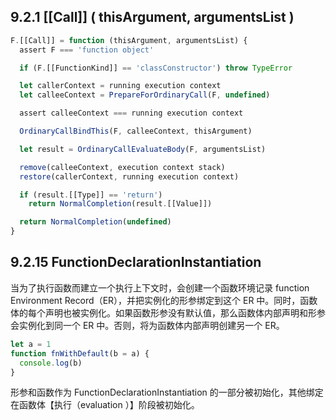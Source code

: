 9.2.1 [[Call]] ( thisArgument, argumentsList )
-------
````js
F.[[Call]] = function (thisArgument, argumentsList) {
  assert F === 'function object'

  if (F.[[FunctionKind]] == 'classConstructor') throw TypeError

  let callerContext = running execution context
  let calleeContext = PrepareForOrdinaryCall(F, undefined)

  assert calleeContext === running execution context

  OrdinaryCallBindThis(F, calleeContext, thisArgument)

  let result = OrdinaryCallEvaluateBody(F, argumentsList)

  remove(calleeContext, execution context stack)
  restore(callerContext, running execution context)

  if (result.[[Type]] == 'return')
    return NormalCompletion(result.[[Value]])

  return NormalCompletion(undefined)
}
````

9.2.15 FunctionDeclarationInstantiation
------
当为了执行函数而建立一个执行上下文时，会创建一个函数环境记录 function Environment Record（ER），并把实例化的形参绑定到这个 ER 中。同时，函数体的每个声明也被实例化。如果函数形参没有默认值，那么函数体内部声明和形参会实例化到同一个 ER 中。否则，将为函数体内部声明创建另一个 ER。 
````js
let a = 1
function fnWithDefault(b = a) {
  console.log(b)
}


````

形参和函数作为 FunctionDeclarationInstantiation 的一部分被初始化，其他绑定在函数体【执行（evaluation ）】阶段被初始化。




